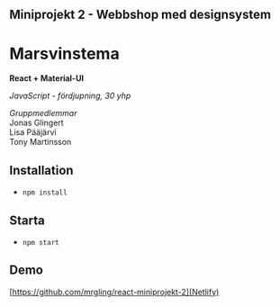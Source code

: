 ## Miniprojekt 2 - Webbshop med designsystem

# Marsvinstema

**React + Material-UI**

*JavaScript - fördjupning, 30 yhp*

*Gruppmedlemmar*  
Jonas Glingert  
Lisa Pääjärvi  
Tony Martinsson

## Installation

* `npm install`

## Starta

* `npm start`   

## Demo
[https://github.com/mrgling/react-miniprojekt-2](Netlify)
